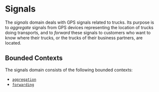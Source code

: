 # Signals

The *signals* domain deals with GPS signals related to trucks.
Its purpose is to _aggregate_ signals from GPS devices representing
the location of trucks doing transports, and to _forward_ these
signals to customers who want to know where their trucks, or the 
trucks of their business partners, are located.

## Bounded Contexts

The signals domain consists of the following bounded contexts:

- [`aggregation`](./aggregation)
- [`forwarding`](./forwarding)

